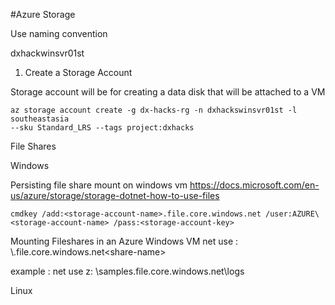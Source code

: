 #Azure Storage

Use naming convention

dxhackwinsvr01st

1. Create a Storage Account

Storage account will be for creating a data disk that will be attached to a VM

```Shell
az storage account create -g dx-hacks-rg -n dxhackswinsvr01st -l southeastasia 
--sku Standard_LRS --tags project:dxhacks 
```

File Shares

Windows

Persisting file share mount on windows vm
https://docs.microsoft.com/en-us/azure/storage/storage-dotnet-how-to-use-files

```shell
cmdkey /add:<storage-account-name>.file.core.windows.net /user:AZURE\<storage-account-name> /pass:<storage-account-key>
```

Mounting Fileshares in an Azure Windows VM
net use <drive-letter>: \\<storage-account-name>.file.core.windows.net\<share-name>

example :
net use z: \\samples.file.core.windows.net\logs

Linux





